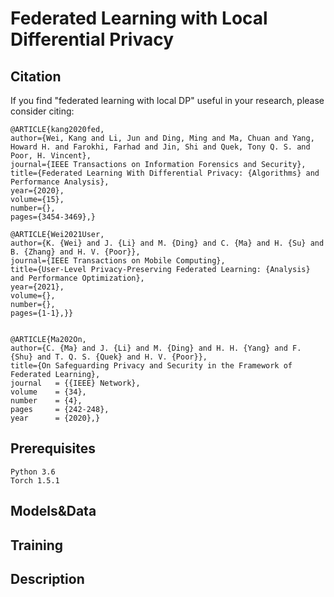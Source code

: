 Federated Learning with Local Differential Privacy
======
Citation
-----
If you find "federated learning with local DP" useful in your research, please consider citing:

    @ARTICLE{kang2020fed,
    author={Wei, Kang and Li, Jun and Ding, Ming and Ma, Chuan and Yang, Howard H. and Farokhi, Farhad and Jin, Shi and Quek, Tony Q. S. and Poor, H. Vincent},
    journal={IEEE Transactions on Information Forensics and Security}, 
    title={Federated Learning With Differential Privacy: {Algorithms} and Performance Analysis}, 
    year={2020},
    volume={15},
    number={},
    pages={3454-3469},}
    
    @ARTICLE{Wei2021User,
    author={K. {Wei} and J. {Li} and M. {Ding} and C. {Ma} and H. {Su} and B. {Zhang} and H. V. {Poor}},
    journal={IEEE Transactions on Mobile Computing}, 
    title={User-Level Privacy-Preserving Federated Learning: {Analysis} and Performance Optimization}, 
    year={2021},
    volume={},
    number={},
    pages={1-1},}}
    

    @ARTICLE{Ma202On,
    author={C. {Ma} and J. {Li} and M. {Ding} and H. H. {Yang} and F. {Shu} and T. Q. S. {Quek} and H. V. {Poor}},
    title={On Safeguarding Privacy and Security in the Framework of Federated Learning},
    journal   = {{IEEE} Network},
    volume    = {34},
    number    = {4},
    pages     = {242-248},
    year      = {2020},}

Prerequisites
-----
    Python 3.6
    Torch 1.5.1
Models&Data
-----

Training
-----

Description
-----
